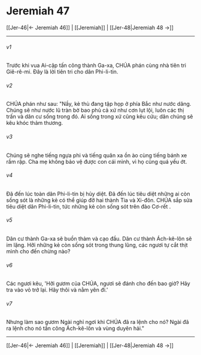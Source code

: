 # Jeremiah 47

[[Jer-46|← Jeremiah 46]] | [[Jeremiah]] | [[Jer-48|Jeremiah 48 →]]
***



###### v1 
Trước khi vua Ai-cập tấn công thành Ga-xa, CHÚA phán cùng nhà tiên tri Giê-rê-mi. Đây là lời tiên tri cho dân Phi-li-tin. 

###### v2 
CHÚA phán như sau: "Nầy, kẻ thù đang tập họp ở phía Bắc như nước dâng. Chúng sẽ như nước lũ tràn bờ bao phủ cả xứ như cơn lụt lội, luôn các thị trấn và dân cư sống trong đó. Ai sống trong xứ cũng kêu cứu; dân chúng sẽ kêu khóc thảm thương. 

###### v3 
Chúng sẽ nghe tiếng ngựa phi và tiếng quân xa ồn ào cùng tiếng bánh xe rầm rập. Cha mẹ không bảo vệ được con cái mình, vì họ cũng quá yếu ớt. 

###### v4 
Đã đến lúc toàn dân Phi-li-tin bị hủy diệt. Đã đến lúc tiêu diệt những ai còn sống sót là những kẻ có thể giúp đỡ hai thành Tia và Xi-đôn. CHÚA sắp sửa tiêu diệt dân Phi-li-tin, tức những kẻ còn sống sót trên đảo Cơ-rết . 

###### v5 
Dân cư thành Ga-xa sẽ buồn thảm và cạo đầu. Dân cư thành Ách-kê-lôn sẽ im lặng. Hỡi những kẻ còn sống sót trong thung lũng, các ngươi tự cắt thịt mình cho đến chừng nào? 

###### v6 
Các ngươi kêu, 'Hỡi gươm của CHÚA, ngươi sẽ đánh cho đến bao giờ? Hãy tra vào vỏ trở lại. Hãy thôi và nằm yên đi.' 

###### v7 
Nhưng làm sao gươm Ngài nghỉ ngơi khi CHÚA đã ra lệnh cho nó? Ngài đã ra lệnh cho nó tấn công Ách-kê-lôn và vùng duyên hải."

***
[[Jer-46|← Jeremiah 46]] | [[Jeremiah]] | [[Jer-48|Jeremiah 48 →]]
